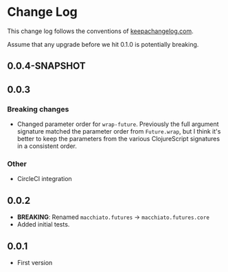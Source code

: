 # Change Log

This change log follows the conventions of [keepachangelog.com](http://keepachangelog.com/).

Assume that any upgrade before we hit 0.1.0 is potentially breaking.

## 0.0.4-SNAPSHOT

## 0.0.3

### Breaking changes

- Changed parameter order for `wrap-future`. Previously the full argument signature matched the parameter order from `Future.wrap`, but I think it's better to keep the parameters from the various ClojureScript signatures in a consistent order.  

### Other

- CircleCI integration

## 0.0.2

- **BREAKING**: Renamed `macchiato.futures` -> `macchiato.futures.core`
- Added initial tests.

## 0.0.1

- First version
